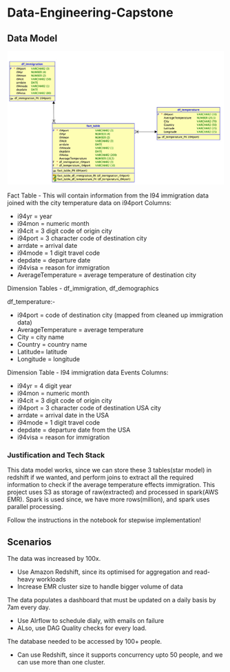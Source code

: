 # Data-Engineering-Capstone

## Data Model 

![alt txt](/models.jpg)


Fact Table - This will contain information from the I94 immigration data joined with the city temperature data on i94port 
Columns: 
* i94yr = year
* i94mon = numeric month
* i94cit = 3 digit code of origin city
* i94port = 3 character code of destination city
* arrdate = arrival date
* i94mode = 1 digit travel code
* depdate = departure date
* i94visa = reason for immigration
* AverageTemperature = average temperature of destination city


Dimension Tables - df_immigration, df_demographics

df_temperature:- 
* i94port = code of destination city (mapped from cleaned up immigration data)
* AverageTemperature = average temperature
* City = city name
* Country = country name
* Latitude= latitude
* Longitude = longitude


Dimension Table - I94 immigration data Events Columns:

* i94yr = 4 digit year
* i94mon = numeric month
* i94cit = 3 digit code of origin city
* i94port = 3 character code of destination USA city
* arrdate = arrival date in the USA
* i94mode = 1 digit travel code
* depdate = departure date from the USA
* i94visa = reason for immigration

### Justification and Tech Stack

This data model works, since we can store these 3 tables(star model) in redshift if we wanted, and perform joins to extract all the required information to check if the average temperature effects immigration.
This project uses S3 as storage of raw(extracted) and processed in spark(AWS EMR). Spark is used since, we have more rows(million), and spark uses parallel processing. 

Follow the instructions in the notebook for stepwise implementation!

## Scenarios

The data was increased by 100x.
*  Use Amazon Redshift, since its optimised for aggregation and read-heavy workloads
*  Increase EMR cluster size to handle bigger volume of data

The data populates a dashboard that must be updated on a daily basis by 7am every day.
*  Use AIrflow to schedule dialy, with emails on failure
*  ALso, use DAG Quality checks for every load.

The database needed to be accessed by 100+ people.
*  Can use Redshift, since it supports concurrency upto 50 people, and we can use more than one cluster.
